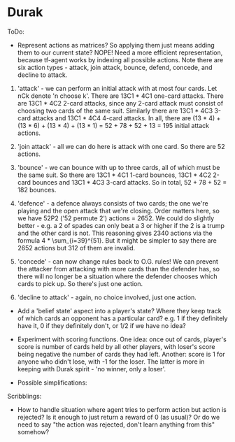 # Durak

ToDo:

- Represent actions as matrices? So applying them just means adding them to our current state?
NOPE! Need a more efficient representation, because tf-agent works by indexing all possible actions.
Note there are six action types - attack, join attack, bounce, defend, concede, and decline to attack.

1. 'attack' - we can perform an initial attack with at most four cards. Let nCk denote 'n choose k'.
There are 13C1 * 4C1 one-card attacks. There are 13C1 * 4C2 2-card attacks, since any 2-card attack must consist of
choosing two cards of the same suit. Similarly there are 13C1 * 4C3 3-card attacks and 13C1 * 4C4 4-card attacks.
In all, there are (13 * 4) + (13 * 6) + (13 * 4) + (13 * 1) = 52 + 78 + 52 + 13 = 195 initial attack actions.

2. 'join attack' - all we can do here is attack with one card. So there are 52 actions.

3. 'bounce' - we can bounce with up to three cards, all of which must be the same suit. So there are 13C1 * 4C1
1-card bounces, 13C1 * 4C2 2-card bounces and 13C1 * 4C3 3-card attacks. So in total, 52 + 78 + 52 = 182 bounces.

4. 'defence' - a defence always consists of two cards; the one we're playing and the open attack that we're closing.
Order matters here, so we have 52P2 ('52 permute 2') actions = 2652. We could do slightly better - e.g. a 2 of spades
can only beat a 3 or higher if the 2 is a trump and the other card is not. This reasoning gives 2340 actions via the
formula 4 * \sum_{i=39}^{51}. But it might be simpler to say there are 2652 actions but 312 of them are invalid.

5. 'concede' - can now change rules back to O.G. rules! We can prevent the attacker from attacking with more cards
than the defender has, so there will no longer be a situation where the defender chooses which cards to pick up.
So there's just one action.

6. 'decline to attack' - again, no choice involved, just one action.

- Add a 'belief state' aspect into a player's state? Where they keep track of which cards an opponent has a
particular card? e.g. 1 if they definitely have it, 0 if they definitely don't, or 1/2 if we
have no idea?

- Experiment with scoring functions. One idea: once out of cards, player's score is number of cards held by all other
players, with loser's score being negative the number of cards they had left. Another: score is 1 for anyone who
didn't lose, with -1 for the loser. The latter is more in keeping with Durak spirit - 'no winner, only a loser'.

- Possible simplifications:

Scribblings:

- How to handle situation where agent tries to perform action but action is rejected? Is it enough to just return
a reward of 0 (as usual)? Or do we need to say "the action was rejected, don't learn anything from this" somehow?
